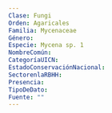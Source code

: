 ```yaml
---
Clase: Fungi
Orden: Agaricales
Familia: Mycenaceae
Género: 
Especie: Mycena sp. 1
NombreComún: 
CategoríaUICN: 
EstadoConservaciónNacional: 
SectorenlaRBHH: 
Presencia: 
TipoDeDato: 
Fuente: ""
---
```


